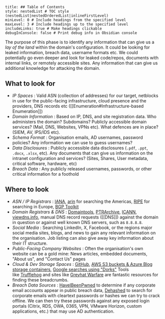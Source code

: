 ```table-of-contents
title: ## Table of Contents
style: nestedList # TOC style (nestedList|nestedOrderedList|inlineFirstLevel)
minLevel: 0 # Include headings from the specified level
maxLevel: 3 # Include headings up to the specified level
includeLinks: true # Make headings clickable
debugInConsole: false # Print debug info in Obsidian console
```
The purpose of this phase is to identify any information that can give us a *lay of the land* within the domain's configuration. It could be looking for leaked information, breach data, username formats etc. We could potentially go even deeper and look for leaked code/repos, documents with internal links, or remotely accessible sites. Any information that can give us additional knowledge for attacking the domain.

## What to look for
- *IP Spaces* : Valid ASN (collection of addresses) for our target, netblocks in use for the public-facing infrastructure, cloud presence and the providers, DNS records etc ([[Enumeration#Infrastructure-based Enumeration]])
- *Domain Information* : Based on IP, DNS, and site registration data. Who administers the domain? Subdomains? Publicly accessible domain services? (Mail, DNS, Websites, VPNs etc). What defences are in place? (SIEM, AV, IPS/IDS etc).
- *Schema Format* : Organisation emails, AD usernames, password policies? Any information we can use to guess usernames?
- *Data Disclosures* : Publicly accessible data disclosures (`.pdf`, `.ppt`, `.docx`, `.xlsx`, etc). Any documents that can give us information on the intranet configuration and services? (Sites, Shares, User metadata, critical software, hardware, etc)
- *Breach Data* : Any publicly released usernames, passwords, or other critical information for a foothold

## Where to look
- *ASN / IP Registrars* : [IANA](https://www.iana.org/), [arin](https://www.arin.net/) for searching the Americas, [RIPE](https://www.ripe.net/) for searching in Europe, [BGP Toolkit](https://bgp.he.net/)
- *Domain Registrars & DNS* : [Domaintools](https://www.domaintools.com/), [PTRArchive](http://ptrarchive.com/), [ICANN](https://lookup.icann.org/lookup), [viewdns.info](https://viewdns.info/), manual DNS record requests ([[DNS]]) against the domain in question or against well known DNS servers, such as `8.8.8.8`.
- *Social Media* : Searching LinkedIn, X, Facebook, or the regions major social media sites, blogs, and news to gain any relevant information on the organisation. Job listing can also give away key information about their IT structure.
- *Public-Facing Company Websites* : Often the organisation's own website can be a gold mine: News articles, embedded documents, "About us", and "Contact Us" pages
- *Cloud & Dev Storage Spaces* : [GitHub](https://github.com/), [AWS S3 buckets & Azure Blog storage containers](https://grayhatwarfare.com/), [Google searches using "Dorks"](https://www.exploit-db.com/google-hacking-database) Tools like [Trufflehog](https://github.com/trufflesecurity/truffleHog) and sites like [Greyhat Warfare](https://buckets.grayhatwarfare.com/) are fantastic resources for finding these breadcrumbs.
- *Breach Data Sources* : [HaveIBeenPwned](https://haveibeenpwned.com/) to determine if any corporate email accounts appear in public breach data, [Dehashed](https://www.dehashed.com/) to search for corporate emails with cleartext passwords or hashes we can try to crack offline. We can then try these passwords against any exposed login portals (Citrix, RDS, OWA, 0365, VPN, VMware Horizon, custom applications, etc.) that may use AD authentication.